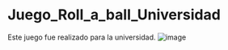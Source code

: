 # Juego_Roll_a_ball_Universidad
Este juego fue realizado para la universidad.
![image](https://user-images.githubusercontent.com/84557732/206892008-2163975c-8ff8-40a6-8062-ddb1624f5188.png)

